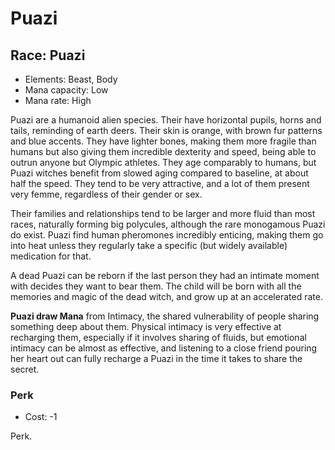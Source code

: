 # Puazi


## Race: Puazi
- Elements: Beast, Body
- Mana capacity: Low
- Mana rate: High

Puazi are a humanoid alien species. Their have horizontal pupils, horns and tails, reminding of earth deers. Their skin is orange, with brown fur patterns and blue accents. They have lighter bones, making them more fragile than humans but also giving them incredible dexterity and speed, being able to outrun anyone but Olympic athletes. They age comparably to humans, but Puazi witches benefit from slowed aging compared to baseline, at about half the speed. They tend to be very attractive, and a lot of them present very femme, regardless of their gender or sex.

Their families and relationships tend to be larger and more fluid than most races, naturally forming big polycules, although the rare monogamous Puazi do exist. Puazi find human pheromones incredibly enticing, making them go into heat unless they regularly take a specific (but widely available) medication for that.

A dead Puazi can be reborn if the last person they had an intimate moment with decides they want to bear them. The child will be born with all the memories and magic of the dead witch, and grow up at an accelerated rate.

__Puazi draw Mana__ from Intimacy, the shared vulnerability of people sharing something deep about them. Physical intimacy is very effective at recharging them, especially if it involves sharing of fluids, but emotional intimacy can be almost as effective, and listening to a close friend pouring her heart out can fully recharge a Puazi in the time it takes to share the secret.

### Perk
- Cost: -1

Perk.
